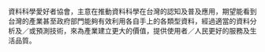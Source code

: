 資料科學愛好者協會，主意在推動資料科學在台灣的認知及普及應用，期望能看到台灣的產業甚至政府部門能夠有效利用各自手上的各類型資料，經過適當的資料分析及／或預測技術，來為產業建立更大的價值，提供使用者／人民更好的服務及生活品質。
